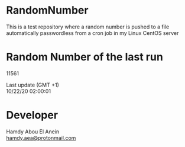 # RandomNumber    
This is a test repository where a random number is pushed to a file automatically passwordless from a cron job in my Linux CentOS server    
# Random Number of the last run   
11561
      
Last update (GMT +1)    
10/22/20 02:00:01
# Developer    
Hamdy Abou El Anein   
hamdy.aea@protonmail.com
